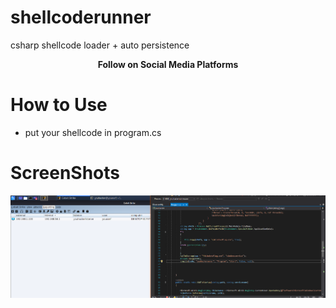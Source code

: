 # shellcoderunner
csharp shellcode loader + auto persistence



<p align="center">
  <b> Follow on Social Media Platforms </b>
</p>


<p align="center">
<p align="center">
</p>

# How to Use

* put your shellcode  in program.cs


# ScreenShots

![](/Screenshots/Cobalt.PNG)
